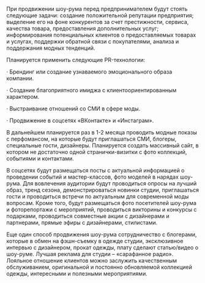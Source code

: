   При продвижении шоу-рума перед предпринимателем будут стоять следующие задачи: создание положительной репутации предприятия; выделение его на фоне конкурентов за счет престижности, сервиса, качества товара, предоставления дополнительных услуг; информирования потенциальных клиентов о предоставляемых товарах и услугах, поддержки обратной связи с покупателями, анализа и поддержания модных тенденций.

Планируется применить следующие PR-технологии:

·   Брендинг или создание узнаваемого эмоционального образа  компании.

·   Создание благоприятного имиджа с клиентоориентированным характером.

·   Выстраивание отношений со СМИ в сфере моды.

·   Продвижение в соцсетях «ВКонтакте» и «Инстаграм».

В дальнейшем планируется раз в 1-2 месяца проводить модные показы с перфомансом, на которые будут приглашаться СМИ, блогеры, специальные гости, дизайнеры. Планируется создать массивный сайт, в котором не достаточно одной странички-визитки с фото коллекций, событиями и контактами.

В соцсетях будут размещаться посты с актуальной информацией о проведении событий и мастер-классов, фото моделей в нарядах шоу-рума. Для вовлечения аудитории будут проводиться опросы на лучший образ, тренд сезона, демонстрироваться новинки студии, приглашаться гости и проводиться встречи по актуальным для современной моды вопросам. Кроме того, будут размещаться фото посетителей шоу-рума и фоторепортажи с мероприятий, проводиться викторины и конкурсы с подарками, проводиться совместные акции с дизайнерами и партнерами, прямые эфиры с дизайнерами, стилистами.

Еще один способ продвижения шоу-рума сотрудничество с блогерами, которые в обмен на фэшн-съемку в одежде студии, эксклюзивное интервью с дизайнером, прокат одежды, плату сделают статью/видео о шоу-руме. Лучшая реклама для студии – «сарафанное радио». Лояльное отношение клиентов можно заслужить качественным обслуживанием, оригинальной и постоянно обновляемой коллекцией одежды, интересными и полезными мероприятиями.
 
